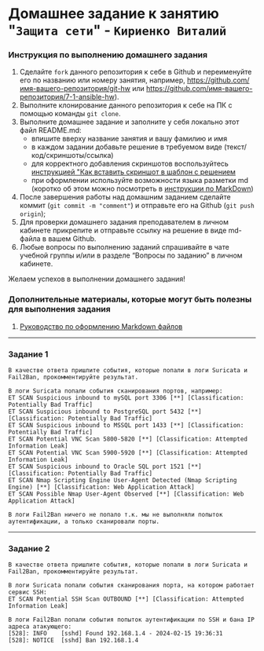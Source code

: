 # Домашнее задание к занятию "`Защита сети`" - `Кириенко Виталий`


### Инструкция по выполнению домашнего задания

   1. Сделайте `fork` данного репозитория к себе в Github и переименуйте его по названию или номеру занятия, например, https://github.com/имя-вашего-репозитория/git-hw или  https://github.com/имя-вашего-репозитория/7-1-ansible-hw).
   2. Выполните клонирование данного репозитория к себе на ПК с помощью команды `git clone`.
   3. Выполните домашнее задание и заполните у себя локально этот файл README.md:
      - впишите вверху название занятия и вашу фамилию и имя
      - в каждом задании добавьте решение в требуемом виде (текст/код/скриншоты/ссылка)
      - для корректного добавления скриншотов воспользуйтесь [инструкцией "Как вставить скриншот в шаблон с решением](https://github.com/netology-code/sys-pattern-homework/blob/main/screen-instruction.md)
      - при оформлении используйте возможности языка разметки md (коротко об этом можно посмотреть в [инструкции  по MarkDown](https://github.com/netology-code/sys-pattern-homework/blob/main/md-instruction.md))
   4. После завершения работы над домашним заданием сделайте коммит (`git commit -m "comment"`) и отправьте его на Github (`git push origin`);
   5. Для проверки домашнего задания преподавателем в личном кабинете прикрепите и отправьте ссылку на решение в виде md-файла в вашем Github.
   6. Любые вопросы по выполнению заданий спрашивайте в чате учебной группы и/или в разделе “Вопросы по заданию” в личном кабинете.
   
Желаем успехов в выполнении домашнего задания!
   
### Дополнительные материалы, которые могут быть полезны для выполнения задания

1. [Руководство по оформлению Markdown файлов](https://gist.github.com/Jekins/2bf2d0638163f1294637#Code)

---

### Задание 1

`В качестве ответа пришлите события, которые попали в логи Suricata и Fail2Ban, прокомментируйте результат.`

```
В логи Suricata попали события сканирования портов, например:
ET SCAN Suspicious inbound to mySQL port 3306 [**] [Classification: Potentially Bad Traffic]
ET SCAN Suspicious inbound to PostgreSQL port 5432 [**] [Classification: Potentially Bad Traffic]
ET SCAN Suspicious inbound to MSSQL port 1433 [**] [Classification: Potentially Bad Traffic]
ET SCAN Potential VNC Scan 5800-5820 [**] [Classification: Attempted Information Leak]
ET SCAN Potential VNC Scan 5900-5920 [**] [Classification: Attempted Information Leak]
ET SCAN Suspicious inbound to Oracle SQL port 1521 [**] [Classification: Potentially Bad Traffic]
ET SCAN Nmap Scripting Engine User-Agent Detected (Nmap Scripting Engine) [**] [Classification: Web Application Attack]
ET SCAN Possible Nmap User-Agent Observed [**] [Classification: Web Application Attack]

В логи Fail2Ban ничего не попало т.к. мы не выполняли попыток аутентификации, а только сканировали порты.
```

---

### Задание 2

`В качестве ответа пришлите события, которые попали в логи Suricata и Fail2Ban, прокомментируйте результат.`

```
В логи Suricata попали события сканирования порта, на котором работает сервис SSH:
ET SCAN Potential SSH Scan OUTBOUND [**] [Classification: Attempted Information Leak]

В логи Fail2Ban попали события попыток аутентификации по SSH и бана IP адреса атакующего:
[528]: INFO    [sshd] Found 192.168.1.4 - 2024-02-15 19:36:31
[528]: NOTICE  [sshd] Ban 192.168.1.4
```
